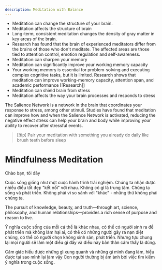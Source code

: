 ```yaml
---
description: Meditation with Balance
---
```

- Meditation can change the structure of your brain.
- Meditation affects the structure of brain
- Long-term, consistent meditation changes the density of gray matter in key areas of the brain.
- Research has found that the brain of experienced meditators differ from the brains of those who don't meditate. The affected areas are those tied to attention control, emotion regulation and self-awareness.
- Meditation can sharpen your memory
- Meditation can significantly improve your working memory capacity
- Your working memory is essential for problem-solving and executing complex cognitive tasks, but it is limited. Research shows that meditation can improve working-memory capacity, attention span, and academic performance [[Research]]
- Meditation can shield brain from stress
- Meditation affects the way your brain processes and responds to stress

The Salience Network is a network in the brain that coordinates your response to stress, among other stimuli. Studies have found that meditation can improve how and when the Salience Network is activated, reducing the negative effect stress can help your brain and body while improving your ability to recover after stressful events.

> [!tip] Pair your meditation with something you already do daily like brush teeth before sleep

# Mindfulness Meditation

Chào bạn, tôi đây

Cuộc sống giống như một cuộc hành trình trải nghiệm. Chúng ta nhận được nhiều điều tốt đẹp "kết nối" với nhau. Không có gì là trung tâm.
Chúng ta sống và phát triển. Không phải vì so sánh với "khác" - những thứ không phải chúng ta.

The pursuit of knowledge, beauty, and truth—through art, science, philosophy, and human relationships—provides a rich sense of purpose and reason to live.

Ý nghĩa cuộc sống của mỗi cá thể là khác nhau, có thể có người sinh ra để phát triển mà không làm hại ai, có thể có những người gây ra nạn diệt chủng, có thể có người chọn không sinh sản, phát triển. Nhưng tựu chung lại mọi người sẽ làm một điều gì đấy và điều này bản thân cảm thấy là đúng.

Cảm giác hiểu được những gì xung quanh và những gì mình đang làm, hiểu được tại sao mình lại làm vậy
Con người thường bị ám ảnh bởi việc tìm kiếm ý nghĩa trong cuộc sống.